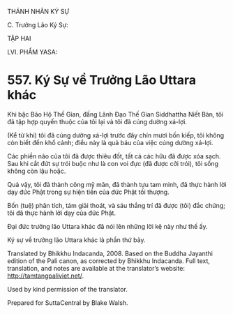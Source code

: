 THÁNH NHÂN KÝ SỰ

C. Trưởng Lão Ký Sự:

TẬP HAI

LVI. PHẨM YASA:

# 557\. Ký Sự về Trưởng Lão Uttara khác

Khi bậc Bảo Hộ Thế Gian, đấng Lãnh Đạo Thế Gian Siddhattha Niết Bàn, tôi đã tập hợp quyến thuộc của tôi lại và tôi đã cúng dường xá-lợi.

(Kể từ khi) tôi đã cúng dường xá-lợi trước đây chín mươi bốn kiếp, tôi không còn biết đến khổ cảnh; điều này là quả báu của việc cúng dường xá-lợi.

Các phiền não của tôi đã được thiêu đốt, tất cả các hữu đã được xóa sạch. Sau khi cắt đứt sự trói buộc như là con voi đực (đã được cởi trói), tôi sống không còn lậu hoặc.

Quả vậy, tôi đã thành công mỹ mãn, đã thành tựu tam minh, đã thực hành lời dạy đức Phật trong sự hiện tiền của đức Phật tối thượng.

Bốn (tuệ) phân tích, tám giải thoát, và sáu thắng trí đã được (tôi) đắc chứng; tôi đã thực hành lời dạy của đức Phật.

Đại đức trưởng lão Uttara khác đã nói lên những lời kệ này như thế ấy.

Ký sự về trưởng lão Uttara khác là phần thứ bảy.

Translated by Bhikkhu Indacanda, 2008. Based on the Buddha Jayanthi edition of the Pali canon, as corrected by Bhikkhu Indacanda. Full text, translation, and notes are available at the translator’s website: http://tamtangpaliviet.net/.

Used by kind permission of the translator.

Prepared for SuttaCentral by Blake Walsh.